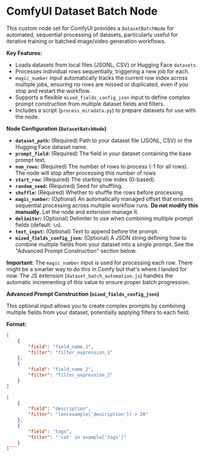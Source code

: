 # ComfyUI Dataset Batch Node

This custom node set for ComfyUI provides a `DatasetBatchNode` for automated, sequential processing of datasets, particularly useful for iterative training or batched image/video generation workflows.

**Key Features:**

*   Loads datasets from local files (JSONL, CSV) or Hugging Face `datasets`.
*   Processes individual rows sequentially, triggering a new job for each.
*   `magic_number` input automatically tracks the current row index across multiple jobs, ensuring no rows are missed or duplicated, even if you stop and restart the workflow.
*   Supports a flexible `mixed_fields_config_json` input to define complex prompt construction from multiple dataset fields and filters.
*   Includes a script (`process_miradata.py`) to prepare datasets for use with the node.

**Node Configuration (`DatasetBatchNode`)**

*   **`dataset_path`:** (Required) Path to your dataset file (JSONL, CSV) or the Hugging Face dataset name.
*   **`prompt_field`:** (Required) The field in your dataset containing the base prompt text.
*   **`num_rows`:** (Required) The number of rows to process (-1 for all rows). The node will stop after processing this number of rows
*   **`start_row`:** (Required) The starting row index (0-based).
*   **`random_seed`:** (Required) Seed for shuffling.
*   **`shuffle`:** (Required) Whether to shuffle the rows before processing.
*   **`magic_number`:** (Optional) An automatically managed offset that ensures sequential processing across multiple workflow runs. **Do not modify this manually.** Let the node and extension manage it.
*   **`delimiter`:** (Optional) Delimiter to use when combining multiple prompt fields (default: `\n`).
*   **`text_input`:** (Optional) Text to append before the prompt.
*   **`mixed_fields_config_json`:** (Optional) A JSON string defining how to combine multiple fields from your dataset into a single prompt. See the "Advanced Prompt Construction" section below.

**Important:** The `magic_number` input is used for processing each row. There might be a smarter way to do this in Comfy but that's where I landed for now. The JS extension (`dataset_batch_automation.js`) handles the automatic incrementing of this value to ensure proper batch progression.

**Advanced Prompt Construction (`mixed_fields_config_json`)**

This optional input allows you to create complex prompts by combining multiple fields from your dataset, potentially applying filters to each field.

**Format:**

```json
[
    {
        "field": "field_name_1",
        "filter": "filter_expression_1"
    },
    {
        "field": "field_name_2",
        "filter": "filter_expression_2"
    }
]

[
    {
        "field": "description",
        "filter": "len(example['description']) > 20"
    },
    {
        "field": "tags",
        "filter": "'cat' in example['tags']"
    }
]```



